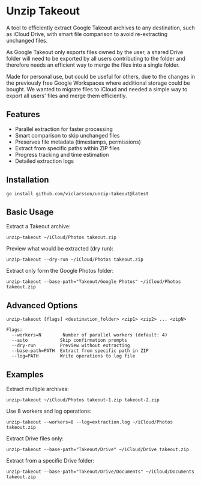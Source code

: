 # Unzip Takeout

A tool to efficiently extract Google Takeout archives to any destination, such as iCloud Drive, with smart file comparison to avoid re-extracting unchanged files.

As Google Takeout only exports files owned by the user, a shared Drive folder will need to be exported by all users contributing to the folder and therefore needs an efficient way to merge the files into a single folder.

Made for personal use, but could be useful for others, due to the changes in the previously free Google Workspaces where additional storage could be bought. We wanted to migrate files to iCloud and needed a simple way to export all users' files and merge them efficiently.

## Features

- Parallel extraction for faster processing
- Smart comparison to skip unchanged files
- Preserves file metadata (timestamps, permissions)
- Extract from specific paths within ZIP files
- Progress tracking and time estimation
- Detailed extraction logs

## Installation

```
go install github.com/viclarsson/unzip-takeout@latest
```

## Basic Usage

Extract a Takeout archive:

```
unzip-takeout ~/iCloud/Photos takeout.zip
```

Preview what would be extracted (dry run):

```
unzip-takeout --dry-run ~/iCloud/Photos takeout.zip
```

Extract only form the Google Photos folder:

```
unzip-takeout --base-path="Takeout/Google Photos" ~/iCloud/Photos takeout.zip
```

## Advanced Options

```
unzip-takeout [flags] <destination_folder> <zip1> <zip2> ... <zipN>

Flags:
  --workers=N        Number of parallel workers (default: 4)
  --auto            Skip confirmation prompts
  --dry-run         Preview without extracting
  --base-path=PATH  Extract from specific path in ZIP
  --log=PATH        Write operations to log file
```

## Examples

Extract multiple archives:

```
unzip-takeout ~/iCloud/Photos takeout-1.zip takeout-2.zip
```

Use 8 workers and log operations:

```
unzip-takeout --workers=8 --log=extraction.log ~/iCloud/Photos takeout.zip
```

Extract Drive files only:

```
unzip-takeout --base-path="Takeout/Drive" ~/iCloud/Drive takeout.zip
```

Extract from a specific Drive folder:

```
unzip-takeout --base-path="Takeout/Drive/Documents" ~/iCloud/Documents takeout.zip
```
